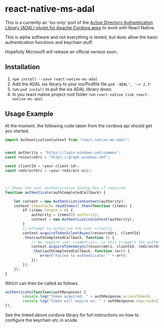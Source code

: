 # react-native-ms-adal

This is a currently an 'ios only' port of the [Active Directory Authentication Library (ADAL) plugin for Apache Cordova apps](https://github.com/AzureAD/azure-activedirectory-library-for-cordova) to work with React Native.

This is alpha software and not everything is tested, but does allow the basic authentication functions and keychain stuff.

Hopefully Microsoft will release an official version soon.

## Installation

1. `npm install --save react-native-ms-adal`
2. Add the ADAL ios library to your ios/Podfile file `pod 'ADAL', '~> 2.3'`
3. run `pod install` to pull the ios ADAL library down.
4. In you react-native project root folder run `react-native link react-native-ms-adal`

## Usage Example

At the moment, the following code taken from the cordova api should get you started.

```javascript
import AuthenticationContext from "react-native-ms-adal";


const authority = "https://login.windows.net/common";
const resourceUri = "https://graph.windows.net";

const clientId = <your-client-id>;
const redirectUri = <your-redirect-uri>;



// Shows the user authentication dialog box if required
function authenticate(authCompletedCallback) {

    let context = new AuthenticationContext(authority);
    context.tokenCache.readItems().then(function (items) {
        if (items.length > 0) {
            authority = items[0].authority;
            context = new AuthenticationContext(authority);
        }
        // Attempt to authorize the user silently
        context.acquireTokenSilentAsync(resourceUri, clientId)
        .then(authCompletedCallback, function () {
            // We require user credentials, so this triggers the authentication dialog box
            context.acquireTokenAsync(resourceUri, clientId, redirectUri)
            .then(authCompletedCallback, function (err) {
                error("Failed to authenticate: " + err);
            });
        });
    });
}
```

Which can then be called as follows.

```javascript
authenticate(function(authResponse) {
        console.log("Token acquired: " + authResponse.accessToken);
        console.log("Token will expire on: " + authResponse.expiresOn);
});
```


See the linked above cordova library for full instructions on how to configure the keychain etc in xcode.
